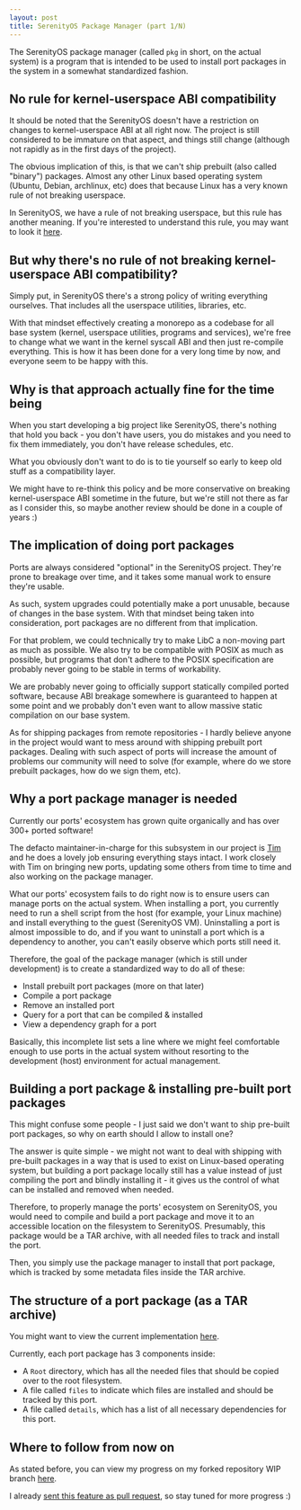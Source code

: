 ```yaml
---
layout: post
title: SerenityOS Package Manager (part 1/N)
---
```


The SerenityOS package manager (called `pkg` in short, on the actual system) is a program
that is intended to be used to install port packages in the system in a somewhat standardized
fashion.

## No rule for kernel-userspace ABI compatibility

It should be noted that the SerenityOS doesn't have a restriction on changes to kernel-userspace ABI at all right now.
The project is still considered to be immature on that aspect, and things still change (although not rapidly as in
the first days of the project).

The obvious implication of this, is that we can't ship prebuilt (also called "binary") packages.
Almost any other Linux based operating system (Ubuntu, Debian, archlinux, etc) does that because Linux has a very
known rule of not breaking userspace.

In SerenityOS, we have a rule of not breaking userspace, but this rule has another meaning. If you're interested
to understand this rule, you may want to look it [here](https://github.com/SerenityOS/serenity/blob/master/Documentation/Kernel/DevelopmentGuidelines.md#we-dont-break-userspace---the-serenityos-version).

## But why there's no rule of not breaking kernel-userspace ABI compatibility?

Simply put, in SerenityOS there's a strong policy of writing everything ourselves.
That includes all the userspace utilities, libraries, etc.

With that mindset effectively creating a monorepo as a codebase for all base system (kernel, userspace utilities, programs and services), we're free to change what we want in the kernel syscall ABI and then just re-compile everything. This is how it has been done for a very long time by now, and everyone seem to be happy with this.

## Why is that approach actually fine for the time being

When you start developing a big project like SerenityOS, there's nothing that hold you back -
you don't have users, you do mistakes and you need to fix them immediately, you don't have release schedules, etc.

What you obviously don't want to do is to tie yourself so early to keep old stuff as a compatibility layer.

We might have to re-think this policy and be more conservative on breaking kernel-userspace ABI sometime
in the future, but we're still not there as far as I consider this, so maybe another review should be done in a couple of years :)

## The implication of doing port packages

Ports are always considered "optional" in the SerenityOS project. They're prone
to breakage over time, and it takes some manual work to ensure they're usable.

As such, system upgrades could potentially make a port unusable, because of changes in the base system. 
With that mindset being taken into consideration, port packages are no different from that implication.

For that problem, we could technically try to make LibC a non-moving part as much as possible.
We also try to be compatible with POSIX as much as possible, but programs that don't adhere to the POSIX specification are probably never going to be stable in terms of workability.

We are probably never going to officially support statically compiled ported software, because ABI breakage somewhere is guaranteed to happen at some point and we probably don't even want to allow massive static compilation on our base system.

As for shipping packages from remote repositories - I hardly believe anyone in the project would want to mess around with shipping prebuilt port packages. Dealing with such aspect of ports will increase the amount of problems our community will need to solve (for example, where do we store prebuilt packages, how do we sign them, etc).

## Why a port package manager is needed

Currently our ports' ecosystem has grown quite organically and has over 300+ ported software!

The defacto maintainer-in-charge for this subsystem in our project is [Tim](https://github.com/timschumi) and he does
a lovely job ensuring everything stays intact.
I work closely with Tim on bringing new ports, updating some others from time to time and also working on
the package manager.

What our ports' ecosystem fails to do right now is to ensure users can manage ports on the actual system.
When installing a port, you currently need to run a shell script from the host (for example, your Linux machine) and install everything to the guest (SerenityOS VM). Uninstalling a port is almost impossible to do, and if you want to uninstall a port which is a dependency to another, you can't easily observe which ports still need it.

Therefore, the goal of the package manager (which is still under development) is to create a standardized
way to do all of these:
- Install prebuilt port packages (more on that later)
- Compile a port package
- Remove an installed port
- Query for a port that can be compiled & installed
- View a dependency graph for a port

Basically, this incomplete list sets a line where we might feel comfortable enough to use ports
in the actual system without resorting to the development (host) environment for actual management.

## Building a port package & installing pre-built port packages

This might confuse some people - I just said we don't want to ship pre-built port packages,
so why on earth should I allow to install one?

The answer is quite simple - we might not want to deal with shipping with pre-built packages
in a way that is used to exist on Linux-based operating system, but building a port package locally
still has a value instead of just compiling the port and blindly installing it - it gives us the control
of what can be installed and removed when needed.

Therefore, to properly manage the ports' ecosystem on SerenityOS, you would need to compile
and build a port package and move it to an accessible location on the filesystem to SerenityOS.
Presumably, this package would be a TAR archive, with all needed files to track and install the port.

Then, you simply use the package manager to install that port package, which is tracked by some metadata
files inside the TAR archive.

## The structure of a port package (as a TAR archive)

You might want to view the current implementation [here](https://github.com/supercomputer7/serenity/commit/4e04b6f7ec9d070138a26f1bf6f79e2ba538f2a1).

Currently, each port package has 3 components inside:
- A `Root` directory, which has all the needed files that should be copied over to the root filesystem.
- A file called `files` to indicate which files are installed and should be tracked by this port.
- A file called `details`, which has a list of all necessary dependencies for this port.

## Where to follow from now on

As stated before, you can view my progress on my forked repository WIP branch [here](https://github.com/supercomputer7/serenity/commits/build-essential-port/).

I already [sent this feature as pull request](https://github.com/SerenityOS/serenity/pull/24681), so stay tuned for more progress :)
